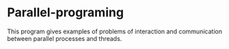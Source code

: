 # Parallel-programing
This program gives examples of problems of interaction and communication between parallel processes and threads.
